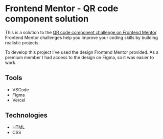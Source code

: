 # Frontend Mentor - QR code component solution

  

This is a solution to the [QR code component challenge on Frontend Mentor](https://www.frontendmentor.io/challenges/qr-code-component-iux_sIO_H). Frontend Mentor challenges help you improve your coding skills by building realistic projects.

  



  

To develop this project I've used the design Frontend Mentor provided. As a premium member I had access to the design on Figma, so it was easier to work.

## Tools

 - VSCode
 - Figma
 - Vercel
 ## Technologies
 
 - HTML
 - CSS
